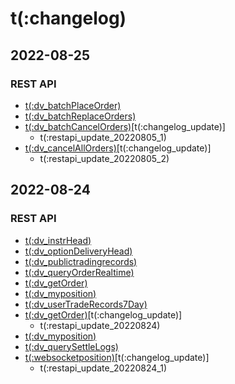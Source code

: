 # t(:changelog)  

## 2022-08-25
### REST API
- [t(:dv_batchPlaceOrder)](#t-dv_batchplaceorder)
- [t(:dv_batchReplaceOrders)](#t-dv_batchreplaceorders)
- [t(:dv_batchCancelOrders)](#t-dv_batchcancelorders)[t(:changelog_update)]
  - t(:restapi_update_20220805_1)
- [t(:dv_cancelAllOrders)](#t-dv_cancelallorders)[t(:changelog_update)]
  - t(:restapi_update_20220805_2)

## 2022-08-24
### REST API
- [t(:dv_instrHead)](#t-dv_instrhead) 
- [t(:dv_optionDeliveryHead)](#t-dv_optiondeliveryhead) 
- [t(:dv_publictradingrecords)](#t-dv_publictradingrecords) 
- [t(:dv_queryOrderRealtime)](#t-dv_queryorderrealtime) 
- [t(:dv_getOrder)](#t-dv_getorder)
- [t(:dv_myposition)](#t-dv_myposition)
- [t(:dv_userTradeRecords7Day)](#t-dv_usertraderecords7day)
- [t(:dv_getOrder)](#t-dv_getorder)[t(:changelog_update)]
  - t(:restapi_update_20220824)
- [t(:dv_myposition)](#t-dv_myposition) 
- [t(:dv_querySettleLogs)](#t-dv_querysettlelogs) 
- [t(:websocketposition)](#t-websocketposition)[t(:changelog_update)]
  - t(:restapi_update_20220824_1)
